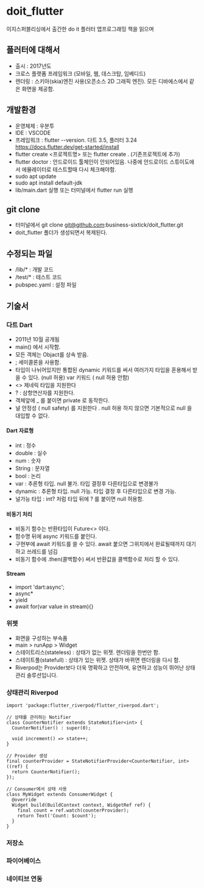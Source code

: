 # doit_flutter
이지스퍼블리싱에서 출간한 do it 플러터 앱프로그래밍 책을 읽으며 

## 플러터에 대해서
- 출시 : 2017년도
- 크로스 플랫폼 프레임워크 (모바일, 웹, 데스크탑, 임베디드)
- 렌더링 : 스키아(skia)엔진 사용(오픈소스 2D 그래픽 엔진). 모든 디바에스에서 같은 화면을 제공함. 

## 개발환경
- 운영체제 : 우분투
- IDE : VSCODE
- 프레임워크 : flutter --version. 다트 3.5, 플러터 3.24 https://docs.flutter.dev/get-started/install
- flutter create <프로젝트명> 또는 flutter create . (기존프로젝트에 추가)
- flutter doctor : 안드로이드 툴체인이 안되어있음. 나중에 안드로이드 스튜이도에서 에뮬레이터로 테스트할때 다시 체크해야함.
- sudo apt update
- sudo apt install default-jdk
- lib/main.dart 실행 또는 터미널에서 flutter run 실행


## git clone
- 터미널에서 git clone git@github.com:business-sixtick/doit_flutter.git
- doit_flutter 폴더가 생성되면서 복제된다.

## 수정되는 파일
- /lib/* :   개발 코드
- /test/* : 테스트 코드
- pubspec.yaml : 설정 파일

## 기술서
### 다트 Dart
- 2011년 10월 공개됨
- main() 에서 시작함. 
- 모든 객체는 Objact를 상속 받음. 
- ; 세미콜론을 사용함. 
- 타입이 나뉘어있지만 통합된 dynamic 키워드를 써서 여러가지 타입을 혼용해서 받을 수 있다. (null 허용)  var 키워드 ( null 허용 안함)
- <> 제네릭 타입을 지원한다
- ? : 삼항연산자를 지원한다. 
- 객체앞에 _ 를 붙이면 private 로 동작한다. 
- 널 안정성 ( null safety) 를 지원한다 . null 허용 하지 않으면 기본적으로 null 을 대입할 수 없다. 
#### Dart 자료형
- int : 정수
- double : 실수
- num : 숫자
- String : 문자열
- bool : 논리
- var : 추론형 타입. null 불가. 타입 결정후 다른타입으로 변경불가
- dynamic : 추론형 타입. null 가능. 타입 결정 후 다른타입으로 변경 가능. 
- 널가능 타입 : int? 처럼 타입 뒤에 ? 를 붙이면 null 허용함. 
#### 비동기 처리
- 비동기 함수는 반환타입이 Future<> 이다.
- 함수명 뒤에 async 키워드를 붙인다. 
- 구현부에  await 키워드를 쓸 수 있다. await 붙으면 그위치에서 완료될때까지 대기하고 쓰레드를 넘김 
- 비동기 함수에 .then(콜백함수) 써서 반환값을 콜백함수로 처리 할 수 있다. 
#### Stream 
- import 'dart:async';
- async*
- yield
- await for(var value in stream){}


### 위젯 
- 화면을 구성하는 부속품
- main > runApp > Widget
- 스테이트리스(stateless) : 상태가 없는 위젯. 렌더링을 한번만 함.
- 스테이트풀(statefull) : 상태가 있는 위젯. 상태가 바뀌면 렌더링을 다시 함. 
-  Riverpod는 Provider보다 더욱 명확하고 안전하며, 유연하고 성능이 뛰어난 상태 관리 솔루션입니다.

### 상태관리 Riverpod 
```
import 'package:flutter_riverpod/flutter_riverpod.dart';

// 상태를 관리하는 Notifier
class CounterNotifier extends StateNotifier<int> {
  CounterNotifier() : super(0);

  void increment() => state++;
}

// Provider 생성
final counterProvider = StateNotifierProvider<CounterNotifier, int>((ref) {
  return CounterNotifier();
});

// Consumer에서 상태 사용
class MyWidget extends ConsumerWidget {
  @override
  Widget build(BuildContext context, WidgetRef ref) {
    final count = ref.watch(counterProvider);
    return Text('Count: $count');
  }
}
```

### 저장소 
### 파이어베이스
### 네이티브 연동
